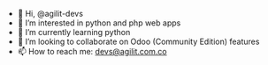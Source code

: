 - 👋 Hi, @agilit-devs
- 👀 I’m interested in python and php web apps
- 🌱 I’m currently learning python
- 💞️ I’m looking to collaborate on Odoo (Community Edition) features
- 📫 How to reach me: devs@agilit.com.co

<!---
agilit-devs/agilit-devs is a ✨ special ✨ repository because its `README.md` (this file) appears on your GitHub profile.
You can click the Preview link to take a look at your changes.
--->
